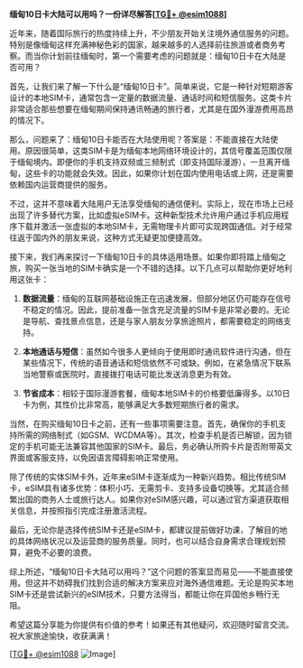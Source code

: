 **缅甸10日卡大陆可以用吗？一份详尽解答[[TG💪+ @esim1088](https://t.me/s/esim1088)]**

近年来，随着国际旅行的热度持续上升，不少朋友开始关注境外通信服务的问题。特别是像缅甸这样充满神秘色彩的国家，越来越多的人选择前往旅游或者商务考察。而当你计划前往缅甸时，第一个需要考虑的问题就是：缅甸10日卡在大陆是否可用？

首先，让我们来了解一下什么是“缅甸10日卡”。简单来说，它是一种针对短期游客设计的本地SIM卡，通常包含一定量的数据流量、通话时间和短信服务。这类卡片非常适合那些想要在缅甸期间保持通讯畅通的旅行者，尤其是在国外漫游费用高昂的情况下。

那么，问题来了：缅甸10日卡能否在大陆使用呢？答案是：不能直接在大陆使用。原因很简单，这类SIM卡是为缅甸本地网络环境设计的，其信号覆盖范围仅限于缅甸境内。即便你的手机支持双频或三频制式（即支持国际漫游），一旦离开缅甸，这些卡的功能就会失效。因此，如果你计划在国内使用电话或上网，还是需要依赖国内运营商提供的服务。

不过，这并不意味着大陆用户无法享受缅甸的通信便利。实际上，现在市场上已经出现了许多替代方案，比如虚拟eSIM卡。这种新型技术允许用户通过手机应用程序下载并激活一张虚拟的本地SIM卡，无需物理卡片即可实现跨国通信。对于经常往返于国内外的朋友来说，这种方式无疑更加便捷高效。

接下来，我们再来探讨一下缅甸10日卡的具体适用场景。如果你即将踏上缅甸之旅，购买一张当地的SIM卡确实是一个不错的选择。以下几点可以帮助你更好地利用这张卡：

1. **数据流量**：缅甸的互联网基础设施正在迅速发展，但部分地区仍可能存在信号不稳定的情况。因此，提前准备一张含充足流量的SIM卡是非常必要的。无论是导航、查找景点信息，还是与家人朋友分享旅途照片，都需要稳定的网络支持。
   
2. **本地通话与短信**：虽然如今很多人更倾向于使用即时通讯软件进行沟通，但在某些情况下，传统的语音通话和短信依然不可或缺。例如，在紧急情况下联系当地警察或医院时，直接拨打电话可能比发送消息更为有效。

3. **节省成本**：相较于国际漫游套餐，缅甸本地SIM卡的价格要低廉得多。以10日卡为例，其性价比非常高，能够满足大多数短期旅行者的需求。

当然，在购买缅甸10日卡之前，还有一些事项需要注意。首先，确保你的手机支持所需的网络制式（如GSM、WCDMA等）。其次，检查手机是否已解锁，因为锁定的手机可能无法兼容其他国家的SIM卡。最后，务必确认所购卡片是否附带英文界面或客服支持，以免因语言障碍影响正常使用。

除了传统的实体SIM卡外，近年来eSIM卡逐渐成为一种新兴趋势。相比传统SIM卡，eSIM具有诸多优势：体积小巧、无需剪卡、支持多设备切换等。尤其适合频繁出国的商务人士或旅行达人。如果你对eSIM感兴趣，可以通过官方渠道获取相关信息，并按照指引完成注册激活流程。

最后，无论你是选择传统SIM卡还是eSIM卡，都建议提前做好功课，了解目的地的具体网络状况以及运营商的服务质量。同时，也可以结合自身需求合理规划预算，避免不必要的浪费。

综上所述，“缅甸10日卡大陆可以用吗？”这个问题的答案显而易见——不能直接使用。但这并不妨碍我们找到合适的解决方案来应对海外通信难题。无论是购买本地SIM卡还是尝试新兴的eSIM技术，只要方法得当，都能让你在异国他乡畅行无阻。

希望这篇分享能为你提供有价值的参考！如果还有其他疑问，欢迎随时留言交流。祝大家旅途愉快，收获满满！

[[TG💪+ @esim1088](https://t.me/s/esim1088) ![Image](https://i.postimg.cc/4NQfJmqS/Snipaste-2025-05-13-00-14-12.png)]